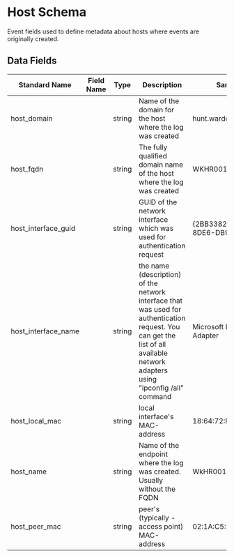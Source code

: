 # Host Schema
Event fields used to define metadata about hosts where events are originally created.

## Data Fields
|Standard Name|Field Name|Type|Description|Sample Value|
|---|---|---|---|---|
|host_domain||string|Name of the domain for the host where the log was created|hunt.wardog.com|
|host_fqdn||string|The fully qualified domain name of the host where the log was created|WKHR001.hunt.wardog.com|
|host_interface_guid||string|GUID of the network interface which was used for authentication request|{2BB33827-6BB6-48DB-8DE6-DB9E0B9F9C9B}|
|host_interface_name||string|the name (description) of the network interface that was used for authentication request. You can get the list of all available network adapters using "ipconfig /all" command|Microsoft Hyper-V Network Adapter|
|host_local_mac||string|local interface's MAC-address|18:64:72:F3:33:91|
|host_name||string|Name of the endpoint where the log was created. Usually without the FQDN|WkHR001|
|host_peer_mac||string|peer's (typically - access point) MAC-address|02:1A:C5:14:59:C9|